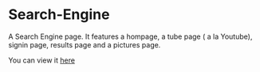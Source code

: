 # Search-Engine
A Search Engine page. It features a hompage, a tube page ( a la Youtube), signin page, results page and a pictures page.

You can view it [here](https://lockyboss1.github.io/Search-Engine/)
